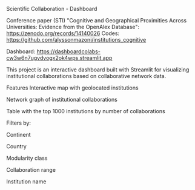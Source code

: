 Scientific Collaboration - Dashboard

Conference paper (STI) "Cognitive and Geographical Proximities Across Universities: Evidence from the OpenAlex Database": https://zenodo.org/records/14140026
Codes: https://github.com/alyssonmazoni/institutions_cognitive

Dashboard: https://dashboardcolabs-cw3w6n7ugvdvogx2ok4wps.streamlit.app

This project is an interactive dashboard built with Streamlit for visualizing institutional collaborations based on collaborative network data.

Features
Interactive map with geolocated institutions

Network graph of institutional collaborations

Table with the top 1000 institutions by number of collaborations

Filters by:

Continent

Country

Modularity class

Collaboration range

Institution name
